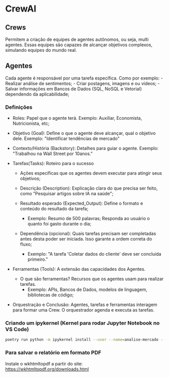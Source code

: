 # CrewAI

## Crews 
Permitem a criação de equipes de agentes autônomos, ou seja, multi agentes. Essas equipes são capazes de alcançar objetivos complexos, simulando equipes do mundo real.

## Agentes
Cada agente é responsável por uma tarefa específica. 
Como por exemplo:
    - Realizar análise de sentimentos;
    - Criar postagens, imagens e ou vídeos;
    - Salvar informações em Bancos de Dados (SQL, NoSQL e Vetorial) dependendo da aplicabilidade;

### Definições 
- Roles: Papel que o agente terá. 
Exemplo: Auxiliar, Economista, Nutricionista, etc;

- Objetivo (Goal): Define o que o agente deve alcançar, qual o objetivo dele. 
Exemplo: "Identificar tendências de mercado"

- Contexto/História (Backstory): Detalhes para guiar o agente. 
Exemplo: "Trabalhou na Wall Street por 10anos."

- Tarefas(Tasks): Roteiro para o sucesso
    - Ações específicas que os agentes devem executar para atingir seus objetivos;

    - Descrição (Description): Explicação clara do que precisa ser feito, como "Pesquisar artigos sobre IA na saúde";

    - Resultado esperado (Expected_Output): Define o formato e conteúdo do resultado da tarefa;

        - Exemplo: Resumo de 500 palavras; 
                Responda ao usuário o quanto foi gasto durante o dia;

    - Dependência (opcional): Quais tarefas precisam ser completadas antes desta poder ser iniciada. Isso garante a ordem correta do fluxo;
    
        - Exemplo: "A tarefa 'Coletar dados do cliente' deve ser concluída primeiro." 

- Ferramentas (Tools): A extensão das capacidades dos Agentes.
    - O que são ferramentas? Recursos que os agentes usam para realizar tarefas. 
        - Exemplo: APIs, Bancos de Dados, modelos de linguagem, bibliotecas de código;

- Orquestração e Conclusão: Agentes, tarefas e ferramentas interagem para formar uma Crew. O orquestrador agenda e executa as tarefas. 

### Criando um ipykernel (Kernel para rodar Jupyter Notebook no VS Code) 
```bash
poetry run python -m ipykernel install --user --name=analise-mercado --display-name "Poetry - Análise de Mercado"
```

### Para salvar o relatório em formato PDF 

Instale o wkhtmltopdf a partir do site: https://wkhtmltopdf.org/downloads.html